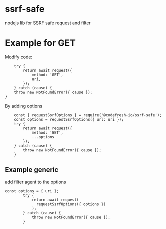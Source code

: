 # ssrf-safe
nodejs lib for SSRF safe request and filter
# Example for GET
Modify code:
```node
    try {
        return await request({
            method: 'GET',
            uri,
        });
    } catch (cause) {
    throw new NotFoundError({ cause });
}
```

By adding options
```node
    const { requestSsrfOptions } = require('@codefresh-io/ssrf-safe');
    const options = requestSsrfOptions({ url: uri });
    try {
        return await request({
            method: 'GET',
            ...options
        });
    } catch (cause) {
        throw new NotFoundError({ cause });
    }
```

## Example generic
add filter agent to the options
```node
const options = { uri };
        try {
            return await request(
              requestSsrfOptions({ options })
            );
        } catch (cause) {
            throw new NotFoundError({ cause });
        }
```
